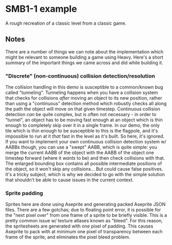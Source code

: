 # SMB1-1 example

A rough recreation of a classic level from a classic game.

## Notes

There are a number of things we can note about the implementation which might be relevant to someone
building a game using Heavy. Here's a short summary of the important things we came across and did
while building it.

### "Discrete" (non-continuous) collision detection/resolution

The collision handling in this demo is susceptible to a common/known bug called "tunneling".
Tunneling happens when you have a collision system that checks for collisions *after* moving an
object to its new position, rather than using a "continuous" detection method which robustly checks
all along the path the object will move on that given timestep. Continuous collision detection *can*
be quite complex, but is often not necessary - in order to "tunnel", an object has to be moving fast
enough at an object which is thin enough to completely skip over it in a single frame. In our demo,
the only tile which is thin enough to be susceptible to this is the flagpole, and it's impossible to
run at it *that* fast in the level as it's built. So here, it's ignored. If you want to implement
your own continuous collision detection system w/ AABBs though, you can use a "swept" AABB, which is
quite simple: you merge the current AABB of the object with the AABB of the object one timestep
forward (where it *wants* to be) and then check collisions with that. The enlarged bounding box
contains all possible intermediate positions of the object, so it won't skip any collisions... But
could cause false positives. It's a tricky subject, which is why we decided to go with the simple
solution that shouldn't be able to cause issues in the current context.

### Sprite padding

Sprites here are done using Aseprite and generating packed Aseprite JSON files. There are a few
gotchas; due to floating point error, it is possible for the "next pixel over" from one frame of a
sprite to be briefly visible. This is a pretty common issue w/ texture atlases known as "bleed". For
this reason, the spritesheets are generated with one pixel of padding. This causes Aseprite to pack
with at minimum one pixel of transparency between each frame of the sprite, and eliminates the pixel
bleed problem.